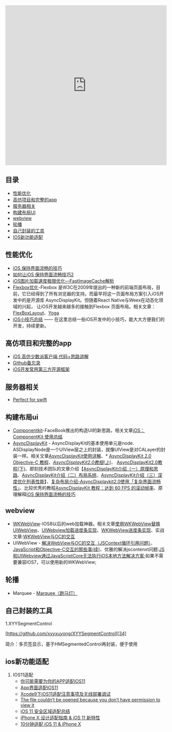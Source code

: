 ﻿
<iframe height= 500 width= 100% src="https://www.bilibili.com/video/av30144051/" frameborder=0 allowfullscreen></iframe>

## 目录 ##

- [性能优化](#性能优化)
- [高仿项目和完整的app](#高仿项目和完整的app)
- [服务器相关](#服务器相关)
- [构建布局UI](#构建布局ui)
- [webview](#webview)
- [轮播](#轮播)
- [自己封装的工具](#自己封装的工具)
- [IOS新功能适配](#ios新功能适配)

## 性能优化 ##
 - [iOS 保持界面流畅的技巧][1]
 - [如何让iOS 保持界面流畅技巧2][2]
 - [iOS图片加载速度极限优化—FastImageCache解析][3]
 - [Flexbox优化][4]-Flexbox     是W3C在2009年提出的一种新的前端页面布局，目前，它已经得到了所有浏览器的支持。而最早将这一页面布局方案引入iOS开发中的是开源库 AsyncDisplayKit。但随着React Native与Weex在动态化领域的兴起， 让iOS开发越来越多的接触到Flexbox 页面布局。相关文章：[FlexBoxLayout][5]、[Yoga][6]
 - [iOS小技巧总结][7] —— 在这里总结一些iOS开发中的小技巧，能大大方便我们的开发，持续更新。

## 高仿项目和完整的app ##

 - [iOS 高仿少数派客户端 代码+思路讲解][8]
 - [Github备忘录][9]
 - [iOS开发常用第三方开源框架][10]

## 服务器相关 ##

- [Perfect for swift][11]

## 构建布局ui ##

 - [Componentkit][12]-FaceBook推出的构造UI的新思路，相关文章[iOS：ComponentKit 使用总结][13]
 - [AsyncDisplayKit][14] - AsyncDisplayKit的基本使用单元是node. ASDisplayNode是一个UIView层之上的封装，就像UIView是对CALayer的封装一样。相关文章[AsyncDisplayKit使用详解][15]、* [AsyncDisplayKit 2.0 Objective-C 教程][16]、*[AsyncDisplayKit2.0教程(上)][17]、* [AsyncDisplayKit2.0教程(下)][18]、即刻技术团队的文章介绍【[AsyncDisplayKit介绍（一）原理和思路][19]、[AsyncDisplayKit介绍（二）布局系统][20]、[AsyncDisplayKit介绍（三）深度优化列表性能][21]】、[复杂布局介绍-AsyncDisplaykit2.0使用「复杂界面流畅性」][22]、比较优秀的教程[AsyncDisplayKit 教程：达到 60 FPS 的滚动帧率][23]、原理解释[iOS 保持界面流畅的技巧][24]

## webview ##

 - [WKWebView][25]-IOS8以后的web加载神器。相关文章[使用WKWebView替换UIWebView][26]、[UIWebview加载进度条实现][27]、[WKWebView进度条实现][28]、实战文章:[WKWebView与OC的交互][29]
 - UIWebView - [解决WebView与OC的交互（JSContext循环引用问题）][30]、[JavaScript和Objective-C交互的那些事(续)][31]、优雅的解决jscontenxt问题:[JS和UIWebview通过JavaScriptCore无法执行iOS本地方法解决方案][32];如果不需要兼容IOS7，可以使用新的WKWebView;

## 轮播 ##

 - Marquee - [Marquee（跑马灯）][33]

## 自己封装的工具 ##

1.XYYSegmentControl

[https://github.com/xyyxuyong/XYYSegmentControl][34]

简介：多页签显示，基于HMSegmentedControl再封装，便于使用

## ios新功能适配 ##

 1. IOS11适配
    - [你可能需要为你的APP适配iOS11][35]
    - [App界面适配iOS11][36]
    - [Xcode9下iOS11适配注意事项及无线部署调试][37]
    - [The file couldn’t be opened because you don’t have permission to view it][38]  
    - [iOS 11 安全区域适配总结][39]
    - [iPhone X 设计适配指南 & iOS 11 新特性][40]
    - [10分钟适配 iOS 11 & iPhone X][41]


  [1]: https://blog.ibireme.com/2015/11/12/smooth_user_interfaces_for_ios/
  [2]: http://www.cnblogs.com/ioriwellings/p/5011993.html
  [3]: http://blog.cnbang.net/tech/2578/
  [4]: http://www.cocoachina.com/ios/20170314/18878.html
  [5]: https://github.com/LPD-iOS/FlexBoxLayout
  [6]: https://github.com/facebook/yoga
  [7]: http://www.jianshu.com/p/4523eafb4cd4
  [8]: http://www.jianshu.com/p/1265eea814c6
  [9]: http://www.jianshu.com/p/5c16f21a74de
  [10]: http://www.cnblogs.com/tinych/p/6556148.html
  [11]: https://github.com/PerfectlySoft/Perfect
  [12]: https://github.com/facebook/componentkit
  [13]: https://segmentfault.com/a/1190000002706612
  [14]: https://github.com/facebookarchive/AsyncDisplayKit
  [15]: http://www.jianshu.com/p/a6105e22d394
  [16]: http://blog.csdn.net/kmyhy/article/details/55656939
  [17]: http://blog.csdn.net/kmyhy/article/details/54632659
  [18]: http://blog.csdn.net/kmyhy/article/details/54846322
  [19]: https://zhuanlan.zhihu.com/p/25371361
  [20]: https://zhuanlan.zhihu.com/p/26283742
  [21]: https://zhuanlan.zhihu.com/p/29537687
  [22]: http://www.jianshu.com/p/afc69cd9e824
  [23]: http://www.cocoachina.com/swift/20141124/10298.html
  [24]: https://blog.ibireme.com/2015/11/12/smooth_user_interfaces_for_ios/
  [25]: https://github.com/XFIOSXiaoFeng/WKWebView
  [26]: http://www.jianshu.com/p/6ba2507445e4
  [27]: http://www.cnblogs.com/yajunLi/p/6292507.html
  [28]: http://www.jianshu.com/p/b32b9fb6cb0a
  [29]: http://www.jianshu.com/p/d8a8913d7e8e
  [30]: http://www.jianshu.com/p/94bd66874dba
  [31]: http://www.jianshu.com/p/939db6215436
  [32]: https://galileioo.github.io/posts/UIWebview-JS.html
  [33]: https://github.com/jinht/Marquee
  [34]: https://github.com/xyyxuyong/XYYSegmentControl
  [35]: http://www.jianshu.com/p/370d82ba3939
  [36]: http://www.jianshu.com/p/352f101d6df1
  [37]: http://shizhifang886.blog.163.com/blog/static/30585110201482912125657/
  [38]: http://shizhifang886.blog.163.com/blog/static/30585110201482912125657/
  [39]: http://www.jianshu.com/p/efbc8619d56b
  [40]: https://mp.weixin.qq.com/s/7kM8Qiha7np6_QWfduxD-A
  [41]: http://www.cocoachina.com/ios/20170925/20642.html